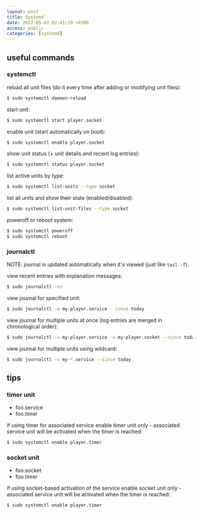 ```yaml
---
layout: post
title: Systemd
date: 2017-05-02 02:41:19 +0300
access: public
categories: [systemd]
---
```


<!-- more -->

## useful commands

### systemctl

reload all unit files
(do it every time after adding or modifying unit files):

```sh
$ sudo systemctl daemon-reload
```

start unit:

```sh
$ sudo systemctl start player.socket
```

enable unit (start automatically on boot):

```sh
$ sudo systemctl enable player.socket
```

show unit status (+ unit details and recent log entries):

```sh
$ sudo systemctl status player.socket
```

list active units by type:

```sh
$ sudo systemctl list-units --type socket
```

list all units and show their state (enabled/disabled):

```sh
$ sudo systemctl list-unit-files --type socket
```

poweroff or reboot system:

```sh
$ sudo systemctl poweroff
$ sudo systemctl reboot
```

### journalctl

NOTE: journal is updated automatically when it's viewed
      (just like `tail -f`).

view recent entries with explanation messages:

```sh
$ sudo journalctl -xn
```

view journal for specified unit:

```sh
$ sudo journalctl -u my-player.service --since today
```

view journal for multiple units at once
(log entries are merged in chronological order):

```sh
$ sudo journalctl -u my-player.service -u my-player.socket --since today
```

view journal for multiple units using wildcard:

```sh
$ sudo journalctl -u my-*.service --since today
```

## tips

### timer unit

- foo.service
- foo.timer

if using timer for associated service enable timer unit only -
associated service unit will be activated when the timer is reached:

```sh
$ sudo systemctl enable player.timer
```

### socket unit

- foo.socket
- foo.timer

if using socket-based activation of the service enable socket unit only -
associated service unit will be activated when the timer is reached:

```sh
$ sudo systemctl enable player.timer
```
